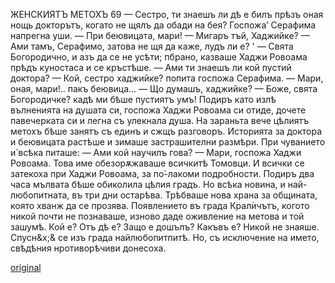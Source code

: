 ﻿ЖЕНСКИЯТЪ МЕТОХЪ	69
— Сестро, ти знаешъ ли дѣ е билъ прѣзъ оная нощь докторътъ, когато не щялъ да обади на бея?
Госпожа’ Серафима напрегна уши.
— При беювицата, мари!
— Мигаръ тъй, Хаджийке?
— Ами тамъ, Серафимо, затова не щя да каже, лудъ ли е?
' — Свята Богородично, и азъ да се не усѣти; пбрано, казваше Хаджи Ровоама прѣдъ куностаса и се кръстѣше.
— Ами ти знаешъ ли кой пустий доктора?
— Кой, сестро хаджийке? попита госпожа Серафима.
— Мари, оная, мари!.. пакъ беювица...
— Що думашъ, хаджийке?
— Боже, свята Богородичке? кадѣ ми бѣше пустиятъ умъ! Подиръ като излѣ вълненията на душата си, госпожа Хаджи Ровоама си отиде, дочете павечерката си и легна съ улекнала душа.
На зараньта вече цѣлиятъ метохъ бѣше занятъ съ единъ и сжщъ разговоръ. Историята за доктора и беювицата растѣше и зимаше застрашителни размѣри.
При чуванието и́ всѣка питаше:
— Ами кой научилъ гова?
— Мари, госпожа Хаджи Ровоама.
Това име обезорѫжаваше всичкитѣ Томовци. И всички се затекоха при Хаджи Ровоама, за по́-лакоми подробности.
Подиръ два часа мълвата бѣше обиколила цѣлия градъ.
Но всѣка новина, и най-любопитната, въ три дни остарѣва. Трѣбваше нова храна за общината, която хванж да се прозява. Появлението въ града Кралѝчътъ, когото никой почти не познаваше, изново даде оживление на метова и той зашумѣ. Кой е? Отъ дѣ е? Защо е дошълъ? Какъвъ е? Никой не знаяше. Спусн&х;& се изъ града найлюбопитпитѣ. Но, съ исключение на името, свѣдѣния нротиворѣчиви донесоха.

[original](images/082.jpg)